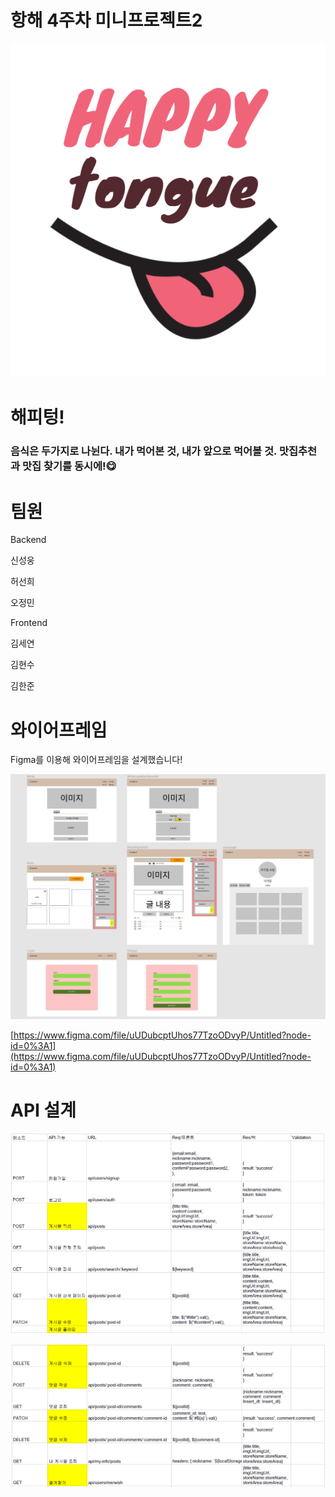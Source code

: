 # 항해 4주차 미니프로젝트2

![Untitled](readme_img/Untitled.png)

# 해피텅!

### 음식은 두가지로 나뉜다. 내가 먹어본 것, 내가 앞으로 먹어볼 것. 맛집추천과 맛집 찾기를 동시에!😋

# 팀원

Backend

신성웅

허선희

오정민

Frontend

김세연

김현수

김한준

# 와이어프레임

Figma를 이용해 와이어프레임을 설계했습니다!

![와이어프레임.jpg](readme_img/와이어프레임.jpg)

[https://www.figma.com/file/uUDubcptUhos77TzoODvyP/Untitled?node-id=0%3A1](https://www.figma.com/file/uUDubcptUhos77TzoODvyP/Untitled?node-id=0%3A1)

# API 설계
![API.PNG](readme_img/API.png)

![API2.PNG](readme_img/API2.png)

